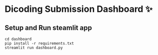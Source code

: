 # Dicoding Submission Dashboard ✨

## Setup and Run steamlit app
```
cd dashboard
pip install -r requirements.txt
streamlit run dashboard.py
```
